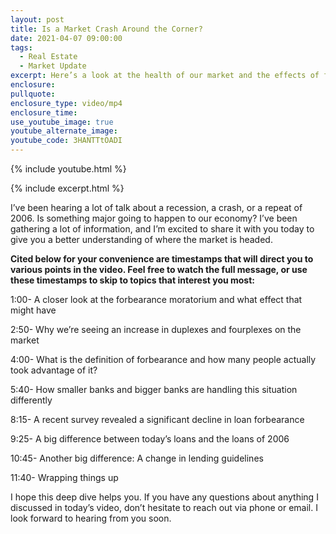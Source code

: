 ```yaml
---
layout: post
title: Is a Market Crash Around the Corner?
date: 2021-04-07 09:00:00
tags:
  - Real Estate
  - Market Update
excerpt: Here’s a look at the health of our market and the effects of forbearance.
enclosure:
pullquote:
enclosure_type: video/mp4
enclosure_time:
use_youtube_image: true
youtube_alternate_image:
youtube_code: 3HANTTtOADI
---
```

{% include youtube.html %}

{% include excerpt.html %}

I’ve been hearing a lot of talk about a recession, a crash, or a repeat of 2006. Is something major going to happen to our economy? I’ve been gathering a lot of information, and I’m excited to share it with you today to give you a better understanding of where the market is headed.

**Cited below for your convenience are timestamps that will direct you to various points in the video. Feel free to watch the full message, or use these timestamps to skip to topics that interest you most:**

1:00- A closer look at the forbearance moratorium and what effect that might have

2:50- Why we’re seeing an increase in duplexes and fourplexes on the market

4:00- What is the definition of forbearance and how many people actually took advantage of it?

5:40- How smaller banks and bigger banks are handling this situation differently

8:15- A recent survey revealed a significant decline in loan forbearance

9:25- A big difference between today’s loans and the loans of 2006

10:45- Another big difference: A change in lending guidelines

11:40- Wrapping things up

I hope this deep dive helps you. If you have any questions about anything I discussed in today’s video, don’t hesitate to reach out via phone or email. I look forward to hearing from you soon.
